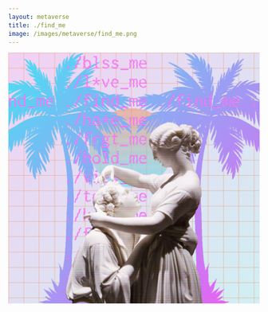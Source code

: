 ```yaml
---
layout: metaverse
title: ./find_me
image: /images/metaverse/find_me.png
---
```


<div class="image">
    <img src="/images/find_me.png"/>
</div>
